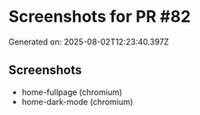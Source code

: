 # Screenshots for PR #82

Generated on: 2025-08-02T12:23:40.397Z

## Screenshots
- home-fullpage (chromium)
- home-dark-mode (chromium)
